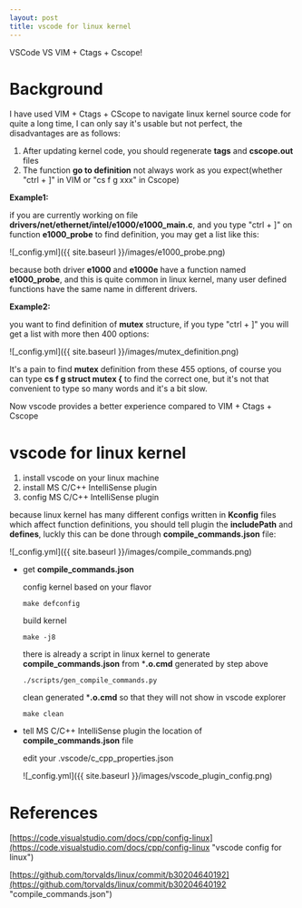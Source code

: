 ```yaml
---
layout: post
title: vscode for linux kernel
---
```


VSCode VS VIM + Ctags + Cscope!

# Background
I have used VIM + Ctags + CScope to navigate linux kernel source code for quite a long time, I can only say it's usable but not perfect, the disadvantages are as follows:

1. After updating kernel code, you should regenerate **tags** and **cscope.out** files
2. The function **go to definition** not always work as you expect(whether "ctrl + ]" in VIM or "cs f g xxx" in Cscope)

**Example1:**

if you are currently working on file **drivers/net/ethernet/intel/e1000/e1000_main.c**, and you type "ctrl + ]" on function **e1000_probe** to find definition, you may get a list like this:

![_config.yml]({{ site.baseurl }}/images/e1000_probe.png)

because both driver **e1000** and **e1000e** have a function named **e1000_probe**, and this is quite common in linux kernel, many user defined functions have the same name in different drivers.

**Example2:**

you want to find definition of **mutex** structure, if you type "ctrl + ]" you will get a list with more then 400 options:

![_config.yml]({{ site.baseurl }}/images/mutex_definition.png)
    
It's a pain to find **mutex** definition from these 455 options, of course you can type **cs f g struct mutex {** to find the correct one, but it's not that convenient to type so many words and it's a bit slow.

Now vscode provides a better experience compared to VIM + Ctags + Cscope

# vscode for linux kernel
1. install vscode on your linux machine
2. install MS C/C++ IntelliSense plugin
3. config MS C/C++ IntelliSense plugin

because linux kernel has many different configs written in **Kconfig** files which affect function definitions, you should tell plugin the **includePath** and **defines**, luckly this can be done through **compile_commands.json** file:

![_config.yml]({{ site.baseurl }}/images/compile_commands.png)

- get **compile_commands.json**

    config kernel based on your flavor
    ```shell
    make defconfig
    ```
    build kernel
    ```shell
    make -j8
    ```
    there is already a script in linux kernel to generate **compile_commands.json** from ***.o.cmd** generated by step above
    ```shell
    ./scripts/gen_compile_commands.py
    ```
    clean generated ***.o.cmd** so that they will not show in vscode explorer
    ```shell
    make clean
    ```
- tell MS C/C++ IntelliSense plugin the location of **compile_commands.json** file

    edit your .vscode/c_cpp_properties.json

    ![_config.yml]({{ site.baseurl }}/images/vscode_plugin_config.png)

# References
[https://code.visualstudio.com/docs/cpp/config-linux](https://code.visualstudio.com/docs/cpp/config-linux "vscode config for linux")

[https://github.com/torvalds/linux/commit/b30204640192](https://github.com/torvalds/linux/commit/b30204640192 "compile_commands.json")